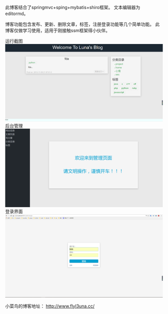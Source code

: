 此博客结合了springmvc+sping+mybatis+shiro框架。
文本编辑器为editormd。

博客功能包含发布、更新、删除文章，标签，注册登录功能等几个简单功能。
此博客仅做学习使用，适用于刚接触ssm框架得小伙伴。

运行截图
![](https://github.com/flyl3una/blog/blob/master/src/main/webapp/WEB-INF/upload/images/13.png)
后台管理
![](https://github.com/flyl3una/blog/blob/master/src/main/webapp/WEB-INF/upload/images/16.png)
登录界面
![](https://github.com/flyl3una/blog/blob/master/src/main/webapp/WEB-INF/upload/images/14.png)


小菜鸟的博客地址：
http://www.flyl3una.cc/